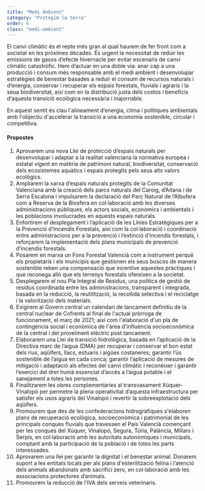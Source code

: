 ```yaml
---
title: "Medi Ambient"
category: "Protegim la terra"
order: 6
class: "medi-ambient"
---
```


<div class="programa-intro">

El canvi climàtic és el repte més gran al qual haurem de fer front com a societat en les pròximes dècades. És urgent la necessitat de reduir les emissions de gasos d’efecte hivernacle per evitar escenaris de canvi climàtic catastròfic. Hem d’actuar en una doble via: anar cap a una producció i consum més responsable amb el medi ambient i desenvolupar estratègies de benestar basades a reduir el consum de recursos naturals i d’energia, conservar i recuperar els espais forestals, fluvials i agraris i la seua biodiversitat, així com en la distribució justa dels costos i beneficis d’aquesta transició ecològica necessària i inajornable.

En aquest sentit és clau l'alineament d’energia, clima i polítiques ambientals amb l'objectiu d'accelerar la transició a una economia sostenible, circular i competitiva.

</div>

<div class="programa-box">

#### Propostes

1.	Aprovarem  una nova Llei de protecció d’espais naturals per desenvolupar i adaptar a la realitat valenciana la normativa europea i estatal vigent en matèria de patrimoni natural, biodiversitat, conservació dels ecosistemes aquàtics i espais protegits pels seus alts valors ecològics.		
2.	Ampliarem la xarxa d’espais naturals protegits de la Comunitat Valenciana amb la creació dels parcs naturals del Caroig, d’Aitana i de Serra Escalona i impulsarem la declaració del Parc Natural de l’Albufera com a Reserva de la Biosfera en col·laboració amb les diverses administracions públiques, els actors socials, econòmics i ambientals i les poblacions involucrades en aquests espais naturals.	
3.	Enfortirem el desplegament i l’aplicació de les Línies Estratègiques per a la Prevenció d'Incendis Forestals, així com la col·laboració i coordinació entre administracions per a la prevenció i l’extinció d’incendis forestals, i reforçarem la implementació dels plans municipals de prevenció d’incendis forestals.	
4.	Posarem en marxa un Fons Forestal Valencià com a instrument perquè els propietaris i els municipis que gestionen els seus boscos de manera sostenible reben una compensació que incentive aquestes pràctiques i que reconega allò que els terrenys forestals ofereixen a la societat.
5.	Desplegarem el nou Pla Integral de Residus, una política de gestió de residus coordinada entre les administracions, transparent i integrada, basada en la reducció, la reutilització, la recollida selectiva i el reciclatge i la valorització dels materials.	
6.	Exigirem al Govern central un calendari de tancament definitiu de la central nuclear de Cofrents al final de l'actual pròrroga de funcionament, el març de 2021; així com l'elaboració d'un pla de contingència social i econòmica de l'àrea d'influència socioeconòmica de la central i del proveïment elèctric post tancament.	
7.	Elaborarem una Llei de transició hidrològica, basada en l’aplicació de la Directiva marc de l’aigua (DMA) per recuperar i conservar el bon estat dels rius, aqüífers, llacs, estuaris i aigües costaneres; garantir l’ús sostenible de l’aigua en cada conca; garantir l’aplicació de mesures de mitigació i adaptació als efectes del canvi climàtic i reconèixer i garantir l’exercici del dret humà essencial d’accés a l’aigua potable i el sanejament a totes les persones.
8.	Finalitzarem les obres complementàries al transvasament Xúquer-Vinalopó per permetre la plena operativitat d’aquesta infraestructura per satisfer els usos agraris del Vinalopó i revertir la sobreexplotació dels aqüífers.	
9.	Promourem que des de les confederacions hidrogràfiques s'elaboren plans de recuperació ecològica, socioeconòmica i patrimonial de les principals conques fluvials que travessen el País Valencià començant per les conques del Xúquer, Vinalopó, Segura, Túria, Palància, Millars i Serpis, en col·laboració amb les autoritats autonòmiques i municipals, comptant amb la participació de la població i de totes les parts interessades.
10.	Aprovarem una llei per garantir la dignitat i el benestar animal. Donarem suport a les entitats locals per als plans d'esterilització felina i l’atenció dels animals abandonats amb sacrifici zero, en col·laboració amb les associacions protectores d’animals.
11.	Promourem la reducció de l'IVA dels serveis veterinaris.

</div>